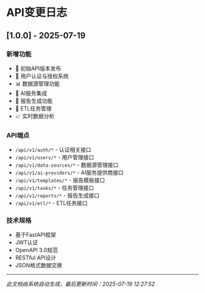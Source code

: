 # API变更日志

## [1.0.0] - 2025-07-19

### 新增功能
- 🎉 初始API版本发布
- 👤 用户认证与授权系统
- 📊 数据源管理功能
- 🤖 AI服务集成
- 📝 报告生成功能
- 🔄 ETL任务管理
- 📈 实时数据分析

### API端点
- `/api/v1/auth/*` - 认证相关接口
- `/api/v1/users/*` - 用户管理接口
- `/api/v1/data-sources/*` - 数据源管理接口
- `/api/v1/ai-providers/*` - AI服务提供商接口
- `/api/v1/templates/*` - 报告模板接口
- `/api/v1/tasks/*` - 任务管理接口
- `/api/v1/reports/*` - 报告生成接口
- `/api/v1/etl/*` - ETL任务接口

### 技术规格
- 基于FastAPI框架
- JWT认证
- OpenAPI 3.0规范
- RESTful API设计
- JSON格式数据交换

---

_此文档由系统自动生成，最后更新时间：2025-07-19 12:27:52_
